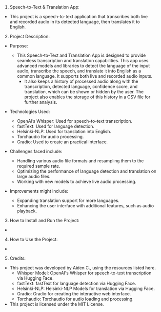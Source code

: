 1. Speech-to-Text & Translation App:

- This project is a speech-to-text application that transcribes both live and recorded audio in its detected language, then translates it to English.

2. Project Description:

- Purpose:
  - This Speech-to-Text and Translation App is designed to provide seamless transcription and translation capabilities. This app uses advanced models and libraries to detect the language of the input audio, transcribe the speech, and translate it into English as a common language. It supports both live and recorded audio inputs.
    - It also keeps a history of processed audio along with the transcription, detected language, confidence score, and translation, which can be shown or hidden by the user.
      The project also enables the storage of this history in a CSV file for further analysis.

- Technologies Used:
  - OpenAI’s Whisper: Used for speech-to-text transcription.
  - fastText: Used for language detection.
  - Helsinki-NLP: Used for translation into English.
  - Torchaudio for audio processing.
  - Gradio: Used to create an practical interface.

- Challenges faced include:
  - Handling various audio file formats and resampling them to the required sample rate.
  - Optimizing the performance of language detection and translation on large audio files.
  - Working with new models to achieve live audio processing.

- Improvements might include:
  - Expanding translation support for more languages.
  - Enhancing the user interface with additional features, such as audio playback.
 
3. How to Install and Run the Project:
- 

4. How to Use the Project:
- 

5. Credits:
- This project was developed by Aiden C., using the resources listed here.
  - Whisper Model: OpenAI's Whisper for speech-to-text transcription via Hugging Face.
  - fastText: fastText for language detection via Hugging Face.
  - Helsinki-NLP: Helsinki-NLP Models for translation via Hugging Face.
  - Gradio: Gradio for creating the interactive web interface.
  - Torchaudio: Torchaudio for audio loading and processing.
- This project is licensed under the MIT License.

